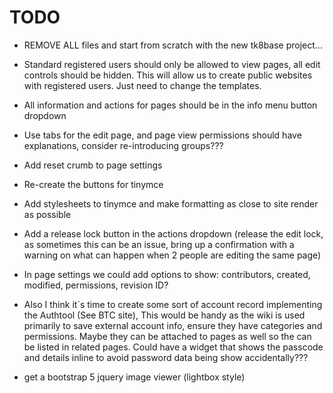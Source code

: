 # TODO 

- REMOVE ALL files and start from scratch with the new tk8base project...

- Standard registered users should only be allowed to view pages, all edit controls should be hidden.
This will allow us to create public websites with registered users. Just need to change the templates.
- All information and actions for pages should be in the info menu button dropdown
- Use tabs for the edit page, and page view permissions should have explanations, consider re-introducing groups???
- Add reset crumb to page settings
- Re-create the buttons for tinymce
- Add stylesheets to tinymce and make formatting as close to site render as possible
- Add a release lock button in the actions dropdown
(release the edit lock, as sometimes this can be an issue,
bring up a confirmation with a warning on what can happen when 2 people are editing the same page)
- In page settings we could add options to show: contributors, created, modified, permissions, revision ID?
- Also I think it`s time to create some sort of account record implementing the Authtool (See BTC site), This would be handy
as the wiki is used primarily to save external account info, ensure they have categories and permissions.
Maybe they can be attached to pages as well so the can be listed in related pages. Could have a widget that shows the
passcode and details inline to avoid password data being show accidentally???
- get a bootstrap 5 jquery image viewer (lightbox style)